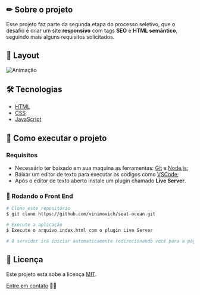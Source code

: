 ## ✏ Sobre o projeto
Esse projeto faz parte da segunda etapa do processo seletivo, que o desafio é criar um site **responsivo** com tags **SEO** e **HTML semântico**, seguindo mais alguns requisitos solicitados.

## 🎨 Layout
![Animação](https://user-images.githubusercontent.com/61718764/163426878-97baaeda-d9af-4efb-aed8-d0e7ae32e322.gif)


## 🛠 Tecnologias
- [HTML](https://www.w3schools.com/html/)
- [CSS](https://www.w3schools.com/css/default.asp)
- [JavaScript](https://www.w3schools.com/js/)

## 🚀 Como executar o projeto
### Requisitos
- Necessário ter baixado em sua maquina as ferramentas: [Git](https://nodejs.org/en/) e [Node.js](https://nodejs.org/en/);
- Baixar um editor de texto para executar os codigos como [VSCode](https://code.visualstudio.com/);
- Após o editor de texto aberto instale um plugin chamado **Live Server**.

### 🎲 Rodando o Front End
```bash
# Clone este repositório
$ git clone https://github.com/vinimovich/seat-ocean.git

# Execute a aplicação
$ Execute o arquivo index.html com o plugin Live Server

# O servidor irá iniciar automaticamente redirecionando você para a página.
```
 
## 📝 Licença
Este projeto esta sobe a licença [MIT]().

[Entre em contato](https://www.linkedin.com/in/vinimovich/) 👋🏽
